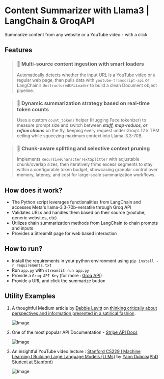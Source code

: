 # Content Summarizer with Llama3 | LangChain & GroqAPI

Summarize content from any website or a YouTube video - with a click

## Features

> ### 🥇 **Multi-source content ingestion with smart loaders**
> Automatically detects whether the input URL is a YouTube video or a regular web page, then pulls data with `youtube-transcript-api` or LangChain’s `UnstructuredURLLoader` to build a clean Document object pipeline.

> ### 🥈 **Dynamic summarization strategy based on real-time token counts**
> Uses a custom `count_tokens` helper (Hugging Face tokenizer) to measure prompt size and switch between ***stuff, map-reduce, or refine chains*** on the fly, keeping every request under Groq’s 12 k TPM ceiling while squeezing maximum context into Llama-3.3-70B.

> ### 🥉 **Chunk‐aware splitting and selective context pruning**
> Implements `RecursiveCharacterTextSplitter` with adjustable chunk/overlap sizes, then iteratively trims excess segments to stay within a configurable token budget, showcasing granular control over memory, latency, and cost for large-scale summarization workflows.

## How does it work?
- The Python script leverages functionalities from LangChain and accesses Meta's llama-3.3-70b-versatile through Groq API
- Validates URLs and handles them based on their source (youtube, generic websites, etc)
- Utilizes chain summarization methods from LangChain to chain prompts and inputs
- Provides a Streamlit page for web based interaction

## How to run?

- Install the requirements in your python environment using `pip install -r requirements.txt`
- Run `app.py` with `streamlit run app.py`
- Provide a `Groq API Key` (for more : [Groq API](https://groq.com/))
- Provide a URL and click the summarize button

## Utility Examples

1. A thoughtful Medium article by [Debbie Levitt](https://deltacxdebbie.medium.com/) on [thinking critically about perspectives and information presented in a satirical fashion](https://rbefored.com/the-leaning-tower-of-pisa-is-perfectly-straight-0ba7b7ec0b1f).

   ![Image](https://github.com/user-attachments/assets/dd37aa14-73dd-4b86-8374-5b412e96b366)

2. One of the most popular API Documentation - [Stripe API Docs](https://docs.stripe.com/api)

   ![Image](https://github.com/user-attachments/assets/509185d9-652e-4aca-8bb4-b43a15da1bee)

3. An insightful YouTube video lecture : [Stanford CS229 I Machine Learning I Building Large Language Models (LLMs)](https://www.youtube.com/watch?v=9vM4p9NN0Ts) by [Yann Dubois(PhD Student at Stanford)](https://yanndubs.github.io/)

     ![Image](https://github.com/user-attachments/assets/6ad98195-8dd7-431c-a9a6-62cf0e82ce43)
